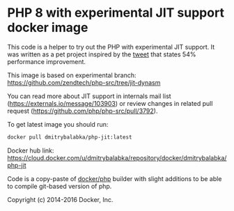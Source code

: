 PHP 8 with experimental JIT support docker image 
===

This code is a helper to try out the PHP with experimental JIT support. It was written as a pet project inspired by
the [tweet](https://mobile.twitter.com/dr4goonis/status/806817526097346560) that states 54% performance improvement.

This image is based on experimental branch: https://github.com/zendtech/php-src/tree/jit-dynasm

You can read more about JIT support in internals mail list (https://externals.io/message/103903) or review changes in related pull request (https://github.com/php/php-src/pull/3792).

To get latest image you should run:
```bash
docker pull dmitrybalabka/php-jit:latest
```
Docker hub link: https://cloud.docker.com/u/dmitrybalabka/repository/docker/dmitrybalabka/php-jit

Code is a copy-paste of [docker/php](https://github.com/docker-library/php) builder with slight additions to be able to compile
git-based version of php.

Copyright (c) 2014-2016 Docker, Inc.
